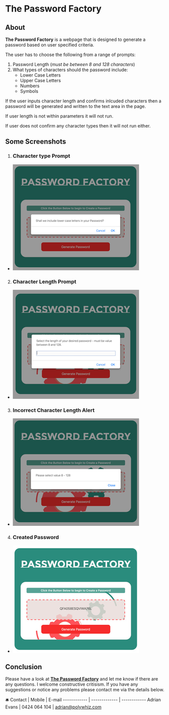 # The Password Factory

## About
**The Password Factory** is a webpage that is designed to generate a password based on user specified criteria.

The user has to choose the following from a range of prompts:

1. Password Length (_must be between 8 and 128 characters_) 
2. What types of characters should the password include:
    * Lower Case Letters
    * Upper Case Letters
    * Numbers
    * Symbols

If the user inputs character length and confirms inlcuded characters then a password will be generated and written to the text area in the page. 

If user length is not within parameters it will not run.

If user does not confirm any character types then it will not run either. 

## Some Screenshots

1. ### Character type Prompt
  * ![Image of Character type Prompt](https://github.com/AdrianMEvans/Password-Generator/blob/main/assets/images/Screengrab-Char-Type-Prompt.jpg?raw=true)
2. ### Character Length Prompt 
  * ![Image of Character Length Prompt](https://github.com/AdrianMEvans/Password-Generator/blob/main/assets/images/Screengrab-charLength-prompt.jpg?raw=true)
3. ### Incorrect Character Length Alert 
  * ![Image of Incorrect Character Length Alert](https://github.com/AdrianMEvans/Password-Generator/blob/main/assets/images/Screengrab-incorrect-charlength-alert.jpg?raw=true)
4. ### Created Password
  * ![Image of created Password](https://github.com/AdrianMEvans/Password-Generator/blob/main/assets/images/Screengrab-newPassword.jpg?raw=true)

## Conclusion
Please have a look at **[The Password Factory](https://adrianmevans.github.io/Password-Generator/)** and let me know if there are any questions. I welcome constructive critisism. If you have any suggestions or notice any problems please contact me via the details below.

:bellhop_bell: 
Contact | Mobile | E-mail
------------ | ------------- | ------------
Adrian Evans | 0424 064 104 | adrian@polywhiz.com
